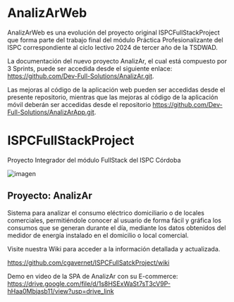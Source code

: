 # AnalizArWeb
AnalizArWeb es una evolución del proyecto original ISPCFullStackProject que forma parte del trabajo final del módulo Práctica Profesionalizante del ISPC correspondiente
al ciclo lectivo 2024 de tercer año de la TSDWAD.

La documentación del nuevo proyecto AnalizAr, el cual está compuesto por 3 Sprints, puede ser accedida desde el siguiente enlace: https://github.com/Dev-Full-Solutions/AnalizAr.git.

Las mejoras al código de la aplicación web pueden ser accedidas desde el presente repositorio, mientras que las mejoras al código de la aplicación móvil deberán ser accedidas desde 
el repositorio https://github.com/Dev-Full-Solutions/AnalizArApp.git.

# ISPCFullStackProject
Proyecto Integrador del módulo FullStack del ISPC Córdoba

![imagen](https://user-images.githubusercontent.com/56803807/194679215-db0648c9-f44e-48c3-af4c-53d5bc8cd8f0.png)

## Proyecto: AnalizAr

Sistema para analizar el consumo eléctrico domiciliario o de locales comerciales, permitiéndole conocer al usuario de forma fácil y gráfica los consumos que se generan 
durante el día, mediante los datos obtenidos del medidor de energía instalado en el domicilio o local comercial.

Visite nuestra Wiki para acceder a la información detallada y actualizada.

https://github.com/cgavernet/ISPCFullSatckProject/wiki


Demo en video de la SPA de AnalizAr con su E-commerce:
https://drive.google.com/file/d/1s8HSExWaSt7sT3cV9P-hHaa0Mbjasb11/view?usp=drive_link


